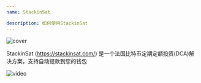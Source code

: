 ```yaml
---
name: StackinSat

description: 如何使用StackinSat
---
```


![cover](assets/cover.webp)

StackinSat (https://stackinsat.com/) 是一个法国比特币定期定额投资(DCA)解决方案，支持自动提款到您的钱包

![video](https://www.youtube.com/watch?v=mpT3kJDfRVw)
